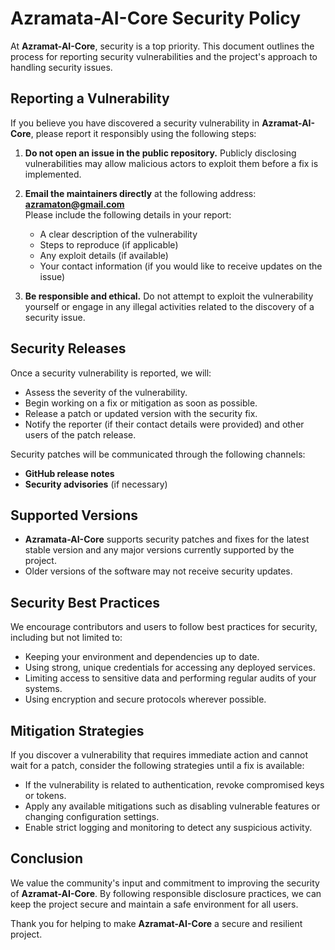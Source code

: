 # Azramata-AI-Core Security Policy

At **Azramat-AI-Core**, security is a top priority. This document outlines the process for reporting security vulnerabilities and the project's approach to handling security issues.

## Reporting a Vulnerability

If you believe you have discovered a security vulnerability in **Azramat-AI-Core**, please report it responsibly using the following steps:

1. **Do not open an issue in the public repository.** Publicly disclosing vulnerabilities may allow malicious actors to exploit them before a fix is implemented.
   
2. **Email the maintainers directly** at the following address:  
   **azramaton@gmail.com**  
   Please include the following details in your report:
   - A clear description of the vulnerability
   - Steps to reproduce (if applicable)
   - Any exploit details (if available)
   - Your contact information (if you would like to receive updates on the issue)

3. **Be responsible and ethical.** Do not attempt to exploit the vulnerability yourself or engage in any illegal activities related to the discovery of a security issue.

## Security Releases

Once a security vulnerability is reported, we will:
- Assess the severity of the vulnerability.
- Begin working on a fix or mitigation as soon as possible.
- Release a patch or updated version with the security fix.
- Notify the reporter (if their contact details were provided) and other users of the patch release.

Security patches will be communicated through the following channels:
- **GitHub release notes**
- **Security advisories** (if necessary)

## Supported Versions

- **Azramata-AI-Core** supports security patches and fixes for the latest stable version and any major versions currently supported by the project.
- Older versions of the software may not receive security updates.

## Security Best Practices

We encourage contributors and users to follow best practices for security, including but not limited to:

- Keeping your environment and dependencies up to date.
- Using strong, unique credentials for accessing any deployed services.
- Limiting access to sensitive data and performing regular audits of your systems.
- Using encryption and secure protocols wherever possible.

## Mitigation Strategies

If you discover a vulnerability that requires immediate action and cannot wait for a patch, consider the following strategies until a fix is available:

- If the vulnerability is related to authentication, revoke compromised keys or tokens.
- Apply any available mitigations such as disabling vulnerable features or changing configuration settings.
- Enable strict logging and monitoring to detect any suspicious activity.

## Conclusion

We value the community's input and commitment to improving the security of **Azramat-AI-Core**. By following responsible disclosure practices, we can keep the project secure and maintain a safe environment for all users.

Thank you for helping to make **Azramat-AI-Core** a secure and resilient project.
